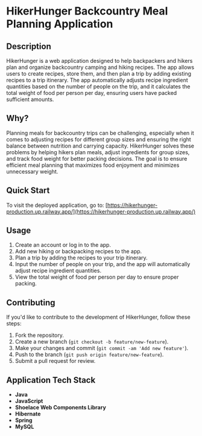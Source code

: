 # HikerHunger Backcountry Meal Planning Application

## Description
HikerHunger is a web application designed to help backpackers and hikers plan and organize backcountry camping and hiking recipes. The app allows users to create recipes, store them, and then plan a trip by adding existing recipes to a trip itinerary. The app automatically adjusts recipe ingredient quantities based on the number of people on the trip, and it calculates the total weight of food per person per day, ensuring users have packed sufficient amounts.

## Why?
Planning meals for backcountry trips can be challenging, especially when it comes to adjusting recipes for different group sizes and ensuring the right balance between nutrition and carrying capacity. HikerHunger solves these problems by helping hikers plan meals, adjust ingredients for group sizes, and track food weight for better packing decisions. The goal is to ensure efficient meal planning that maximizes food enjoyment and minimizes unnecessary weight.

## Quick Start
To visit the deployed application, go to: [https://hikerhunger-production.up.railway.app/](https://hikerhunger-production.up.railway.app/)

## Usage
1. Create an account or log in to the app.
2. Add new hiking or backpacking recipes to the app.
3. Plan a trip by adding the recipes to your trip itinerary.
4. Input the number of people on your trip, and the app will automatically adjust recipe ingredient quantities.
5. View the total weight of food per person per day to ensure proper packing.

## Contributing
If you'd like to contribute to the development of HikerHunger, follow these steps:
1. Fork the repository.
2. Create a new branch (`git checkout -b feature/new-feature`).
3. Make your changes and commit (`git commit -am 'Add new feature'`).
4. Push to the branch (`git push origin feature/new-feature`).
5. Submit a pull request for review.

## Application Tech Stack
- **Java**
- **JavaScript**
- **Shoelace Web Components Library**
- **Hibernate**
- **Spring**
- **MySQL**
